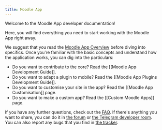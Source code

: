 ```yaml
---
title: Moodle App
---
```


Welcome to the Moodle App developer documentation!

Here, you will find everything you need to start working with the Moodle App right away.

We suggest that you read the [Moodle App Overview](./moodleapp/overview) before diving into specifics. Once you're familiar with the basic concepts and understand how the application works, you can dig into the particulars:

- Do you want to contribute to the core? Read the [[Moodle App Development Guide]].
- Do you want to adapt a plugin to mobile? Read the [[Moodle App Plugins Development Guide]].
- Do you want to customise your site in the app? Read the [[Moodle App Customisation]] page.
- Do you want to make a custom app? Read the [[Custom Moodle Apps]] page.

If you have any further questions, check out the [FAQ](#). If there's anything you want to share, you can do it in [the forum](https://moodle.org/mod/forum/view.php?id=7798) or [the Telegram developer room](#). You can also report any bugs that you find in [the tracker](https://tracker.moodle.org/browse/MOBILE).
